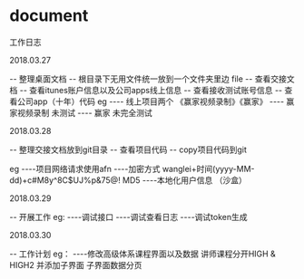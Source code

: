 # document

工作日志

2018.03.27

-- 整理桌面文档
-- 根目录下无用文件统一放到一个文件夹里边 file
-- 查看交接文档
-- 查看itunes账户信息以及公司apps线上信息
-- 查看接收测试账号信息
-- 查看公司app（十年）代码
eg 
---- 线上项目两个 《赢家视频录制》《赢家》
---- 赢家视频录制 未测试
---- 赢家 未完全测试

2018.03.28

-- 整理交接文档放到git目录
-- 查看项目代码
-- copy项目代码到git

eg
----项目网络请求使用afn
----加密方式 wanglei+时间(yyyy-MM-dd)+c#M8y^8C$UJ%p&75@!   MD5
----本地化用户信息 （沙盒）


2018.03.29

-- 开展工作
eg:
----调试接口
----调试查看日志
----调试token生成

	

2018.03.30

-- 工作计划
eg：
----修改高级体系课程界面以及数据
	讲师课程分开HIGH & HIGH2
	并添加子界面
	子界面数据分页
	



